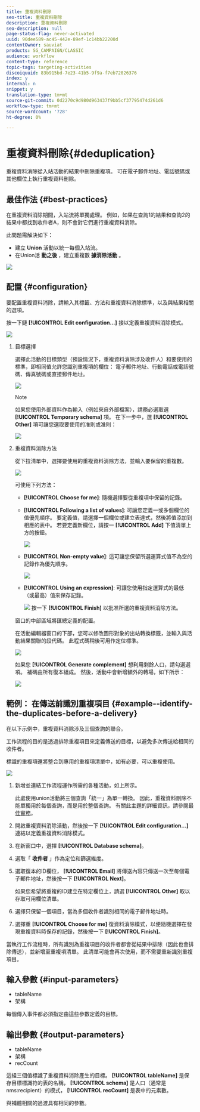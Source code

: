 ```yaml
---
title: 重複資料刪除
seo-title: 重複資料刪除
description: 重複資料刪除
seo-description: null
page-status-flag: never-activated
uuid: 90dee589-ac45-442e-89ef-1c14bb22200d
contentOwner: sauviat
products: SG_CAMPAIGN/CLASSIC
audience: workflow
content-type: reference
topic-tags: targeting-activities
discoiquuid: 83b915bd-7e23-41b5-9f9a-f7eb72026376
index: y
internal: n
snippet: y
translation-type: tm+mt
source-git-commit: 0d2270c9d980d963437f9bb5cf37795474d261d6
workflow-type: tm+mt
source-wordcount: '728'
ht-degree: 0%

---
```



# 重複資料刪除{#deduplication}

重複資料消除從入站活動的結果中刪除重複項。 可在電子郵件地址、電話號碼或其他欄位上執行重複資料刪除。

## 最佳作法 {#best-practices}

在重複資料消除期間，入站流將單獨處理。 例如，如果在查詢1的結果和查詢2的結果中都找到收件者A，則不會對它們進行重複資料消除。

此問題需解決如下：

* 建立 **Union** 活動以統一每個入站流。
* 在Union活 **動之後** ，建立重複數 **據消除活動** 。

![](assets/dedup_bonnepratique.png)

## 配置 {#configuration}

要配置重複資料消除，請輸入其標籤、方法和重複資料消除標準，以及與結果相關的選項。

按一下鏈 **[!UICONTROL Edit configuration...]** 接以定義重複資料消除模式。

![](assets/s_user_segmentation_dedup_param.png)

1. 目標選擇

   選擇此活動的目標類型（預設情況下，重複資料消除涉及收件人）和要使用的標準，即相同值允許您識別重複項的欄位： 電子郵件地址、行動電話或電話號碼、傳真號碼或直接郵件地址。

   ![](assets/s_user_segmentation_dedup_param2.png)

   >[!NOTE]
   >
   >如果您使用外部資料作為輸入（例如來自外部檔案），請務必選取選 **[!UICONTROL Temporary schema]** 項。
在下一步中，選 **[!UICONTROL Other]** 項可讓您選取要使用的准則或准則：

   ![](assets/s_user_segmentation_dedup_param3.png)

1. 重複資料消除方法

   從下拉清單中，選擇要使用的重複資料消除方法，並輸入要保留的重複數。

   ![](assets/s_user_segmentation_dedup_param4.png)

   可使用下列方法：

   * **[!UICONTROL Choose for me]**: 隨機選擇要從重複項中保留的記錄。
   * **[!UICONTROL Following a list of values]**: 可讓您定義一或多個欄位的值優先順序。 要定義值，請選擇一個欄位或建立表達式，然後將值添加到相應的表中。 若要定義新欄位，請按一 **[!UICONTROL Add]** 下值清單上方的按鈕。

      ![](assets/s_user_segmentation_dedup_param5.png)

   * **[!UICONTROL Non-empty value]**: 這可讓您保留所選運算式值不為空的記錄作為優先順序。

      ![](assets/s_user_segmentation_dedup_param6.png)

   * **[!UICONTROL Using an expression]**: 可讓您使用指定運算式的最低（或最高）值來保存記錄。

      ![](assets/s_user_segmentation_dedup_param7.png)
   按一下 **[!UICONTROL Finish]** 以批准所選的重複資料消除方法。

   窗口的中部區域將匯總定義的配置。

   在活動編輯器窗口的下部，您可以修改圖形對象的出站轉換標籤，並輸入與活動結果關聯的段代碼。 此程式碼稍後可用作定位標準。

   ![](assets/s_user_segmentation_dedup_param8.png)

   如果您 **[!UICONTROL Generate complement]** 想利用剩餘人口，請勾選選項。 補碼由所有復本組成。 然後，活動中會新增額外的轉場，如下所示：

   ![](assets/s_user_segmentation_dedup_param9.png)

## 範例： 在傳送前識別重複項目 {#example--identify-the-duplicates-before-a-delivery}

在以下示例中，重複資料消除涉及三個查詢的聯合。

工作流程的目的是透過排除重複項目來定義傳送的目標，以避免多次傳送給相同的收件者。

標識的重複項還將整合到專用的重複項清單中，如有必要，可以重複使用。

![](assets/deduplication_example.png)

1. 新增並連結工作流程運作所需的各種活動，如上所示。

   此處使用union活動將三個查詢「統一」為單一轉換。 因此，重複資料刪除不能單獨用於每個查詢，而是用於整個查詢。 有關此主題的詳細資訊，請參閱最 [佳實務](#best-practices)。

1. 開啟重複資料消除活動，然後按一下 **[!UICONTROL Edit configuration...]** 連結以定義重複資料消除模式。
1. 在新窗口中，選擇 **[!UICONTROL Database schema]**。
1. 選取「 **收件者** 」作為定位和篩選維度。
1. 選取復本的ID欄位， **[!UICONTROL Email]** 將傳送內容只傳送一次至每個電子郵件地址，然後按一下 **[!UICONTROL Next]**。

   如果您希望將重複的ID建立在特定欄位上，請選 **[!UICONTROL Other]** 取以存取可用欄位清單。

1. 選擇只保留一個項目，當為多個收件者識別相同的電子郵件地址時。
1. 選擇重 **[!UICONTROL Choose for me]** 復資料消除模式，以便隨機選擇在發現重複資料時保存的記錄，然後按一下 **[!UICONTROL Finish]**。

當執行工作流程時，所有識別為重複項目的收件者都會從結果中排除（因此也會排除傳送），並新增至重複項清單。 此清單可能會再次使用，而不需要重新識別重複項目。

## 輸入參數 {#input-parameters}

* tableName
* 架構

每個傳入事件都必須指定由這些參數定義的目標。

## 輸出參數 {#output-parameters}

* tableName
* 架構
* recCount

這組三個值標識了重複資料消除產生的目標。 **[!UICONTROL tableName]** 是保存目標標識符的表的名稱， **[!UICONTROL schema]** 是人口（通常是nms:recipient）的模式， **[!UICONTROL recCount]** 是表中的元素數。

與補體相關的過渡具有相同的參數。
